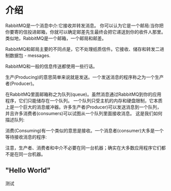 # 介绍  
RabbitMQ是一个消息中介:它接收并转发消息。
你可以认为它是一个邮局:当你把你要寄的信投进邮箱，你就可以确定邮差先生最终会把它递送到你的收件人那里。
类似地，RabbitMQ是一个邮箱，一个邮局和邮差。

RabbitMQ和邮局主要的不同点是，它不处理纸质信件。它接收、储存和转发二进制数据包 - messages.

RabbitMQ和一般的信息传送都使用一些行话。

生产(Producing)的意思简单来说就是发送。一个发送消息的程序称之为一个生产者(Producer)。

在RabbitMQ里面邮箱称之为队列(queue)。虽然消息通过RabbitMQ到你的应用程序，它们只能储存在一个队列。
一个队列只受主机的内存和硬盘限制，它本质上是一个巨大的消息缓冲器。许多生产者(Producer)可以发送消息到一个队列，并且许多消费者(consumers)可以试图从一个队列里面接收消息。
这是我们如何描述队列:

消费(Consuming)有一个类似的意思是接收。一个消息者(consumer)大多是一个等待接收消息的程序:

注意，生产者、消费者和中介不必要在同一台机器；确实在大多数应用程序它们都不是在同一台机器。

## "Hello World"

测试